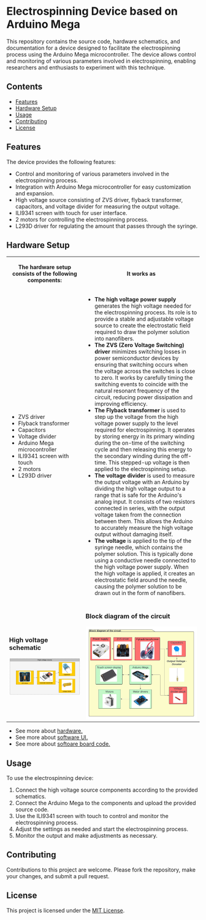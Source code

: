 <h1>Electrospinning Device based on Arduino Mega</h1>

<p>This repository contains the source code, hardware schematics, and documentation for a device designed to facilitate the electrospinning process using the Arduino Mega microcontroller. The device allows control and monitoring of various parameters involved in electrospinning, enabling researchers and enthusiasts to experiment with this technique.</p>

<h2>Contents</h2>

<ul>
  <li><a href="#features">Features</a></li>
  <li><a href="#hardware-setup">Hardware Setup</a></li>
  <li><a href="#usage">Usage</a></li>
  <li><a href="#contributing">Contributing</a></li>
  <li><a href="#license">License</a></li>
</ul>

<h2>Features</h2>

<p>The device provides the following features:</p>
<ul>
  <li>Control and monitoring of various parameters involved in the electrospinning process.</li>
  <li>Integration with Arduino Mega microcontroller for easy customization and expansion.</li>
  <li>High voltage source consisting of ZVS driver, flyback transformer, capacitors, and voltage divider for measuring the output voltage.</li>
  <li>ILI9341 screen with touch for user interface.</li>
  <li>2 motors for controlling the electrospinning process.</li>
  <li>L293D driver for regulating the amount that passes through the syringe.</li>
</ul>

<h2>Hardware Setup</h2>

<table>
  <tr>
    <th>
      <p>The hardware setup consists of the following components:</p>
    </th>
    <th>It works as</th>
  </tr>
  <tr>
    <td>
      <ul>
        <li>ZVS driver</li>
        <li>Flyback transformer</li>
        <li>Capacitors</li>
        <li>Voltage divider</li>
        <li>Arduino Mega microcontroller</li>
        <li>ILI9341 screen with touch</li>
        <li>2 motors</li>
        <li>L293D driver</li>
      </ul>
  </td>
    <td>
      <ul>
        <li><b>The high voltage power supply</b> generates the high voltage needed for the electrospinning process. Its role is to provide a stable and adjustable voltage source to create the electrostatic field required to draw the polymer solution into nanofibers.</li>
        <li><b>The ZVS (Zero Voltage Switching) driver</b> minimizes switching losses in power semiconductor devices by ensuring that switching occurs when the voltage across the switches is close to zero. It works by carefully timing the switching events to coincide with the natural resonant frequency of the circuit, reducing power dissipation and improving efficiency.</li>
        <li><b>The Flyback transformer</b> is used to step up the voltage from the high voltage power supply to the level required for electrospinning. It operates by storing energy in its primary winding during the on-time of the switching cycle and then releasing this energy to the secondary winding during the off-time. This stepped-up voltage is then applied to the electrospinning setup.</li>
        <li><b>The voltage divider</b> is used to measure the output voltage with an Arduino by dividing the high voltage output to a range that is safe for the Arduino's analog input. It consists of two resistors connected in series, with the output voltage taken from the connection between them. This allows the Arduino to accurately measure the high voltage output without damaging itself.</li>
        <li><b>The voltage</b> is applied to the tip of the syringe needle, which contains the polymer solution. This is typically done using a conductive needle connected to the high voltage power supply. When the high voltage is applied, it creates an electrostatic field around the needle, causing the polymer solution to be drawn out in the form of nanofibers.</li>
      </ul>
    </td>
  </tr>
  <tr>
    <td>
      <h3>High voltage schematic</h3>
        <img src="Images/HVS.jpg" alt="High voltage source" style="max-width: 100%;">
    </td>
    <td>
      <h3>Block diagram of the circuit</h3>
        <img src="Images/Block-diagram1.jpg" alt="Main control" style="max-width: 100%;">
    </td>
  </tr>
</table>
<ul>
  <li>See more about <a href="/Hardware/README.md">hardware.</a></li>
  <li>See more about <a href="/Software/UI/README.md">software UI.</a></li>
  <li>See more about <a href="/Software/Electrospining/README.md">softoare board code.</a></li>
</ul>

<h2>Usage</h2>

<p>To use the electrospinning device:</p>
<ol>
  <li>Connect the high voltage source components according to the provided schematics.</li>
  <li>Connect the Arduino Mega to the components and upload the provided source code.</li>
  <li>Use the ILI9341 screen with touch to control and monitor the electrospinning process.</li>
  <li>Adjust the settings as needed and start the electrospinning process.</li>
  <li>Monitor the output and make adjustments as necessary.</li>
</ol>

<h2>Contributing</h2>
<p>Contributions to this project are welcome. Please fork the repository, make your changes, and submit a pull request.</p>

<h2>License</h2>
<p>This project is licensed under the <a href="LICENSE">MIT License</a>.</p>
